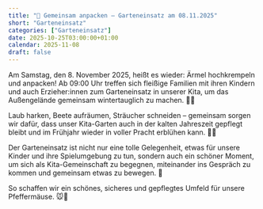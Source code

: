 ```yaml
---
title: "🍂 Gemeinsam anpacken – Garteneinsatz am 08.11.2025"
short: "Garteneinsatz"
categories: ["Garteneinsatz"]
date: 2025-10-25T03:00:00+01:00
calendar: 2025-11-08
draft: false
---
```


Am Samstag, den 8. November 2025, heißt es wieder: Ärmel hochkrempeln und anpacken!
Ab 09:00 Uhr treffen sich fleißige Familien mit ihren Kindern und auch Erzieher:innen zum Garteneinsatz in unserer Kita, um das Außengelände gemeinsam wintertauglich zu machen. 🌾🧤

Laub harken, Beete aufräumen, Sträucher schneiden – gemeinsam sorgen wir dafür, dass unser Kita-Garten auch in der kalten Jahreszeit gepflegt bleibt und im Frühjahr wieder in voller Pracht erblühen kann. 🌱✨

Der Garteneinsatz ist nicht nur eine tolle Gelegenheit, etwas für unsere Kinder und ihre Spielumgebung zu tun, sondern auch ein schöner Moment, um sich als Kita-Gemeinschaft zu begegnen, miteinander ins Gespräch zu kommen und gemeinsam etwas zu bewegen. 💛

So schaffen wir ein schönes, sicheres und gepflegtes Umfeld für unsere Pfeffermäuse. 🐭🌿